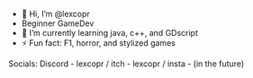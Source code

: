- 👋 Hi, I’m @lexcopr
- Beginner GameDev
- 🌱 I’m currently learning java, c++, and GDscript
- ⚡ Fun fact: F1, horror, and stylized games

Socials:
Discord - lexcopr
/ itch - lexcopr
/ insta - (in the future)
